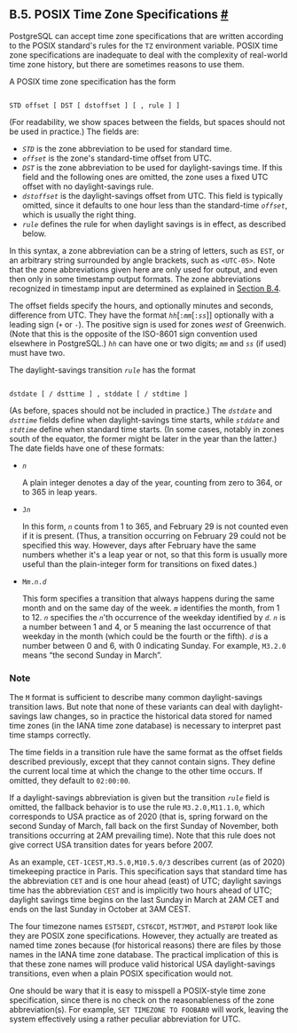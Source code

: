 ## B.5. POSIX Time Zone Specifications [#](#DATETIME-POSIX-TIMEZONE-SPECS)

PostgreSQL can accept time zone specifications that are written according to the POSIX standard's rules for the `TZ` environment variable. POSIX time zone specifications are inadequate to deal with the complexity of real-world time zone history, but there are sometimes reasons to use them.

A POSIX time zone specification has the form

```

STD offset [ DST [ dstoffset ] [ , rule ] ]
```

(For readability, we show spaces between the fields, but spaces should not be used in practice.) The fields are:

* *`STD`* is the zone abbreviation to be used for standard time.
* *`offset`* is the zone's standard-time offset from UTC.
* *`DST`* is the zone abbreviation to be used for daylight-savings time. If this field and the following ones are omitted, the zone uses a fixed UTC offset with no daylight-savings rule.
* *`dstoffset`* is the daylight-savings offset from UTC. This field is typically omitted, since it defaults to one hour less than the standard-time *`offset`*, which is usually the right thing.
* *`rule`* defines the rule for when daylight savings is in effect, as described below.

In this syntax, a zone abbreviation can be a string of letters, such as `EST`, or an arbitrary string surrounded by angle brackets, such as `<UTC-05>`. Note that the zone abbreviations given here are only used for output, and even then only in some timestamp output formats. The zone abbreviations recognized in timestamp input are determined as explained in [Section B.4](datetime-config-files.html "B.4. Date/Time Configuration Files").

The offset fields specify the hours, and optionally minutes and seconds, difference from UTC. They have the format *`hh`*\[`:`*`mm`*\[`:`*`ss`*]] optionally with a leading sign (`+` or `-`). The positive sign is used for zones *west* of Greenwich. (Note that this is the opposite of the ISO-8601 sign convention used elsewhere in PostgreSQL.) *`hh`* can have one or two digits; *`mm`* and *`ss`* (if used) must have two.

The daylight-savings transition *`rule`* has the format

```

dstdate [ / dsttime ] , stddate [ / stdtime ]
```

(As before, spaces should not be included in practice.) The *`dstdate`* and *`dsttime`* fields define when daylight-savings time starts, while *`stddate`* and *`stdtime`* define when standard time starts. (In some cases, notably in zones south of the equator, the former might be later in the year than the latter.) The date fields have one of these formats:

* *`n`*

    A plain integer denotes a day of the year, counting from zero to 364, or to 365 in leap years.

* `J`*`n`*

    In this form, *`n`* counts from 1 to 365, and February 29 is not counted even if it is present. (Thus, a transition occurring on February 29 could not be specified this way. However, days after February have the same numbers whether it's a leap year or not, so that this form is usually more useful than the plain-integer form for transitions on fixed dates.)

* `M`*`m`*`.`*`n`*`.`*`d`*

    This form specifies a transition that always happens during the same month and on the same day of the week. *`m`* identifies the month, from 1 to 12. *`n`* specifies the *`n`*'th occurrence of the weekday identified by *`d`*. *`n`* is a number between 1 and 4, or 5 meaning the last occurrence of that weekday in the month (which could be the fourth or the fifth). *`d`* is a number between 0 and 6, with 0 indicating Sunday. For example, `M3.2.0` means “the second Sunday in March”.

### Note

The `M` format is sufficient to describe many common daylight-savings transition laws. But note that none of these variants can deal with daylight-savings law changes, so in practice the historical data stored for named time zones (in the IANA time zone database) is necessary to interpret past time stamps correctly.

The time fields in a transition rule have the same format as the offset fields described previously, except that they cannot contain signs. They define the current local time at which the change to the other time occurs. If omitted, they default to `02:00:00`.

If a daylight-savings abbreviation is given but the transition *`rule`* field is omitted, the fallback behavior is to use the rule `M3.2.0,M11.1.0`, which corresponds to USA practice as of 2020 (that is, spring forward on the second Sunday of March, fall back on the first Sunday of November, both transitions occurring at 2AM prevailing time). Note that this rule does not give correct USA transition dates for years before 2007.

As an example, `CET-1CEST,M3.5.0,M10.5.0/3` describes current (as of 2020) timekeeping practice in Paris. This specification says that standard time has the abbreviation `CET` and is one hour ahead (east) of UTC; daylight savings time has the abbreviation `CEST` and is implicitly two hours ahead of UTC; daylight savings time begins on the last Sunday in March at 2AM CET and ends on the last Sunday in October at 3AM CEST.

The four timezone names `EST5EDT`, `CST6CDT`, `MST7MDT`, and `PST8PDT` look like they are POSIX zone specifications. However, they actually are treated as named time zones because (for historical reasons) there are files by those names in the IANA time zone database. The practical implication of this is that these zone names will produce valid historical USA daylight-savings transitions, even when a plain POSIX specification would not.

One should be wary that it is easy to misspell a POSIX-style time zone specification, since there is no check on the reasonableness of the zone abbreviation(s). For example, `SET TIMEZONE TO FOOBAR0` will work, leaving the system effectively using a rather peculiar abbreviation for UTC.